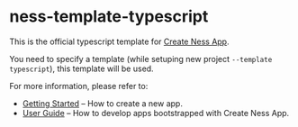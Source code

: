 # ness-template-typescript

This is the official typescript template for [Create Ness App](https://github.com/leroywagner/Ness.js).

You need to specify a template (while setuping new project `--template typescript`), this template will be used.

For more information, please refer to:

- [Getting Started](https://nessapp.vercel.app/docs/getting-started) – How to create a new app.
- [User Guide](https://nessapp.vercel.app) – How to develop apps bootstrapped with Create Ness App.
